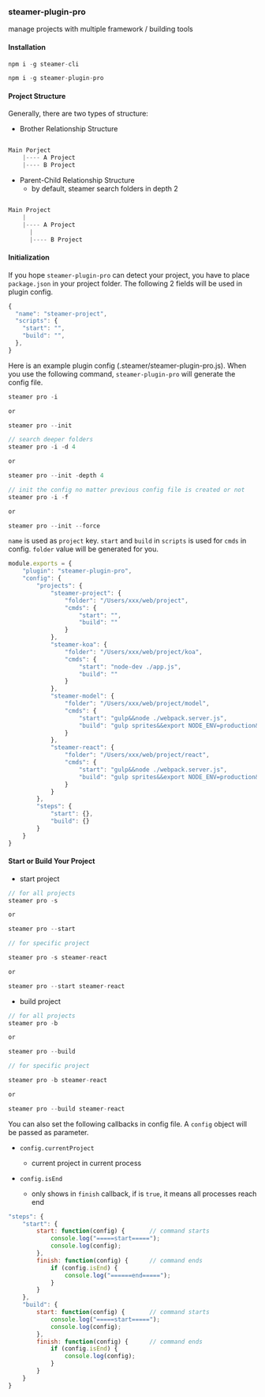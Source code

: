 ### steamer-plugin-pro

manage projects with multiple framework / building tools


#### Installation

```javascript
npm i -g steamer-cli

npm i -g steamer-plugin-pro
```


#### Project Structure

Generally, there are two types of structure:

* Brother Relationship Structure

```javascript

Main Porject
	|---- A Project 
	|---- B Project

```

* Parent-Child Relationship Structure
	- by default, steamer search folders in depth 2

```javascript

Main Project 
	|
	|---- A Project 
	  |
	  |---- B Project

```

#### Initialization

If you hope `steamer-plugin-pro` can detect your project, you have to place `package.json` in your project folder. The following 2 fields will be used in plugin config.

```javascript
{
  "name": "steamer-project",
  "scripts": {
  	"start": "",
  	"build": "",
  },
}

```

Here is an example plugin config (.steamer/steamer-plugin-pro.js). When you use the following command, `steamer-plugin-pro` will generate the config file.

```javascript
steamer pro -i

or 

steamer pro --init

// search deeper folders
steamer pro -i -d 4

or

steamer pro --init -depth 4

// init the config no matter previous config file is created or not
steamer pro -i -f

or

steamer pro --init --force
```

`name` is used as `project` key. `start` and `build` in `scripts` is used for `cmds` in config.
`folder` value will be generated for you. 

```javascript
module.exports = {
    "plugin": "steamer-plugin-pro",
    "config": {
        "projects": {
            "steamer-project": {
                "folder": "/Users/xxx/web/project",
                "cmds": {
                    "start": "",
                    "build": ""
                }
            },
            "steamer-koa": {
                "folder": "/Users/xxx/web/project/koa",
                "cmds": {
                    "start": "node-dev ./app.js",
                    "build": ""
                }
            },
            "steamer-model": {
                "folder": "/Users/xxx/web/project/model",
                "cmds": {
                    "start": "gulp&&node ./webpack.server.js",
                    "build": "gulp sprites&&export NODE_ENV=production&&webpack"
                }
            },
            "steamer-react": {
                "folder": "/Users/xxx/web/project/react",
                "cmds": {
                    "start": "gulp&&node ./webpack.server.js",
                    "build": "gulp sprites&&export NODE_ENV=production&&webpack"
                }
            }
        },
        "steps": {
            "start": {},
            "build": {}
        }
    }
}
```

#### Start or Build Your Project

* start project

```javascript
// for all projects
steamer pro -s 

or 

steamer pro --start

// for specific project

steamer pro -s steamer-react

or 

steamer pro --start steamer-react
```

* build project

```javascript
// for all projects
steamer pro -b 

or 

steamer pro --build

// for specific project

steamer pro -b steamer-react

or 

steamer pro --build steamer-react
```

You can also set the following callbacks in config file. A `config` object will be passed as parameter.

* `config.currentProject`
	- current project in current process

* `config.isEnd`
	- only shows in `finish` callback, if is `true`, it means all processes reach end

```javascript
"steps": {
    "start": {
        start: function(config) {       // command starts
            console.log("=====start=====");
            console.log(config);
        },
        finish: function(config) {      // command ends
            if (config.isEnd) {
                console.log("======end=====");
            }
        }
    },
    "build": {
        start: function(config) {       // command starts
            console.log("=====start=====");
            console.log(config);
        },
        finish: function(config) {      // command ends
            if (config.isEnd) {
                console.log(config);
            }
        }
    }
}
```